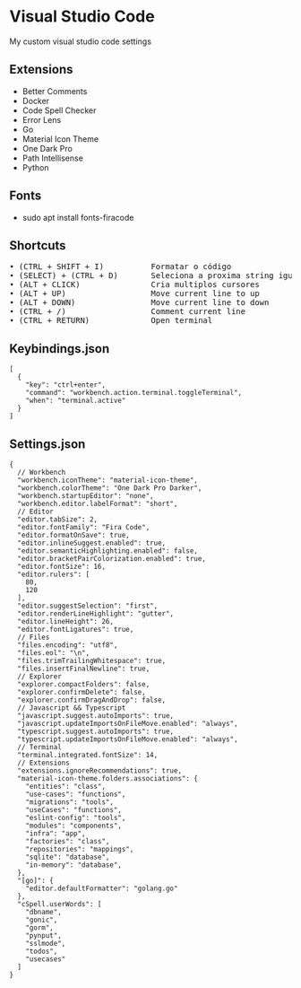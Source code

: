 # Visual Studio Code
My custom visual studio code settings

## Extensions
* Better Comments
* Docker
* Code Spell Checker
* Error Lens
* Go
* Material Icon Theme
* One Dark Pro
* Path Intellisense
* Python

## Fonts
* sudo apt install fonts-firacode

## Shortcuts
<pre>
• (CTRL + SHIFT + I)          Formatar o código
• (SELECT) + (CTRL + D)       Seleciona a proxima string igual que for localizada
• (ALT + CLICK)               Cria multiplos cursores
• (ALT + UP)                  Move current line to up
• (ALT + DOWN)                Move current line to down
• (CTRL + /)                  Comment current line
• (CTRL + RETURN)             Open terminal
</pre>
## Keybindings.json
```
[
  {
    "key": "ctrl+enter",
    "command": "workbench.action.terminal.toggleTerminal",
    "when": "terminal.active"
  }
]
```

## Settings.json
```
{
  // Workbench
  "workbench.iconTheme": "material-icon-theme",
  "workbench.colorTheme": "One Dark Pro Darker",
  "workbench.startupEditor": "none",
  "workbench.editor.labelFormat": "short",
  // Editor
  "editor.tabSize": 2,
  "editor.fontFamily": "Fira Code",
  "editor.formatOnSave": true,
  "editor.inlineSuggest.enabled": true,
  "editor.semanticHighlighting.enabled": false,
  "editor.bracketPairColorization.enabled": true,
  "editor.fontSize": 16,
  "editor.rulers": [
    80,
    120
  ],
  "editor.suggestSelection": "first",
  "editor.renderLineHighlight": "gutter",
  "editor.lineHeight": 26,
  "editor.fontLigatures": true,
  // Files
  "files.encoding": "utf8",
  "files.eol": "\n",
  "files.trimTrailingWhitespace": true,
  "files.insertFinalNewline": true,
  // Explorer
  "explorer.compactFolders": false,
  "explorer.confirmDelete": false,
  "explorer.confirmDragAndDrop": false,
  // Javascript && Typescript
  "javascript.suggest.autoImports": true,
  "javascript.updateImportsOnFileMove.enabled": "always",
  "typescript.suggest.autoImports": true,
  "typescript.updateImportsOnFileMove.enabled": "always",
  // Terminal
  "terminal.integrated.fontSize": 14,
  // Extensions
  "extensions.ignoreRecommendations": true,
  "material-icon-theme.folders.associations": {
    "entities": "class",
    "use-cases": "functions",
    "migrations": "tools",
    "useCases": "functions",
    "eslint-config": "tools",
    "modules": "components",
    "infra": "app",
    "factories": "class",
    "repositories": "mappings",
    "sqlite": "database",
    "in-memory": "database",
  },
  "[go]": {
    "editor.defaultFormatter": "golang.go"
  },
  "cSpell.userWords": [
    "dbname",
    "gonic",
    "gorm",
    "pynput",
    "sslmode",
    "todos",
    "usecases"
  ]
}
```
